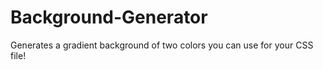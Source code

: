 # Background-Generator
Generates a gradient background of two colors you can use for your CSS file!
